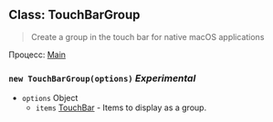 ## Class: TouchBarGroup

> Create a group in the touch bar for native macOS applications

Процесс: [Main](../tutorial/application-architecture.md#main-and-renderer-processes)

### `new TouchBarGroup(options)` *Experimental*

* `options` Object 
  * `items` [TouchBar](touch-bar.md) - Items to display as a group.